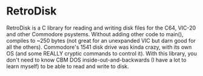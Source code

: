 # RetroDisk

RetroDisk is a C library for reading and writing disk files for the C64, VIC-20 and other Commodore psystems.  Without adding other code to main(), compiles to ~250 bytes (not great for an unexpanded VIC but darn good for all the others).  Commodore's 1541 disk drive was kinda crazy, with its own OS (and some REALLY cryptic commands to control it).  With this library, you don't need to know CBM DOS inside-out-and-backwards (I have a lot to learn myself) to be able to read and write to disk.
